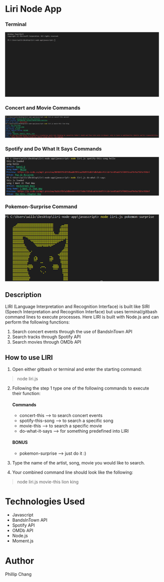 # Liri Node App

### Terminal
![App](images/app.gif)

### Concert and Movie Commands
![Screenshot](images/command12.png)

### Spotify and Do What It Says Commands
![Screenshot](images/command34.png)

### Pokemon-Surprise Command
![Screenshot](images/pikachu.png)

## Description

LIRI (Language Interpretation and Recognition Interface) is built like SIRI (Speech Interpretation and Recognition Interface) but uses terminal/gitbash command lines to execute processes. Here LIRI is built with Node.js and can perform the following functions:
1) Search concert events through the use of BandsInTown API
2) Search tracks through Spotify API
3) Search movies through OMDb API

## How to use LIRI

1) Open either gitbash or terminal and enter the starting command:
>node liri.js

2) Following the step 1 type one of the following commands to execute their function:
    #### Commands
    * concert-this --> to search concert events
    * spotify-this-song --> to search a specific song
    * movie-this --> to search a specific movie
    * do-what-it-says --> for something predefined into LIRI
    #### BONUS 
    * pokemon-surprise --> just do it :)

3) Type the name of the artist, song, movie you would like to search.

4) Your combined command line should look like the following:
>node liri.js movie-this lion king

# Technologies Used

* Javascript
* BandsInTown API
* Spotify API
* OMDb API
* Node.js 
* Moment.js

# Author

Phillip Chang